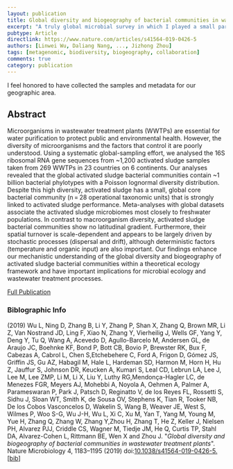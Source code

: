 ```yaml
---
layout: publication
title: Global diversity and biogeography of bacterial communities in wastewater treatment plants
excerpt: "A truly global microbial survey in which I played a small part."
pubtype: Article
directlink: https://www.nature.com/articles/s41564-019-0426-5
authors: [Linwei Wu, Daliang Nang, ..., Jizhong Zhou]
tags: [metagenomic, biodiversity, biogeography, collaboration]
comments: true
category: publication
---
```

I feel honored to have collected the samples and metadata for our geographic area.

## Abstract
Microorganisms in wastewater treatment plants (WWTPs) are essential for water purification to protect public and environmental health. However, the diversity of microorganisms and the factors that control it are poorly understood. Using a systematic global-sampling effort, we analysed the 16S ribosomal RNA gene sequences from ~1,200 activated sludge samples taken from 269 WWTPs in 23 countries on 6 continents. Our analyses revealed that the global activated sludge bacterial communities contain ~1 billion bacterial phylotypes with a Poisson lognormal diversity distribution. Despite this high diversity, activated sludge has a small, global core bacterial community (n = 28 operational taxonomic units) that is strongly linked to activated sludge performance. Meta-analyses with global datasets associate the activated sludge microbiomes most closely to freshwater populations. In contrast to macroorganism diversity, activated sludge bacterial communities show no latitudinal gradient. Furthermore, their spatial turnover is scale-dependent and appears to be largely driven by stochastic processes (dispersal and drift), although deterministic factors (temperature and organic input) are also important. Our findings enhance our mechanistic understanding of the global diversity and biogeography of activated sludge bacterial communities within a theoretical ecology framework and have important implications for microbial ecology and wastewater treatment processes.

[Full Publication](https://www.nature.com/articles/s41564-019-0426-5)

### Biblographic Info

(2019) Wu L, Ning D, Zhang B, Li Y, Zhang P, Shan X, Zhang Q, Brown MR, Li Z, Van Nostrand JD, Ling F, Xiao N, Zhang Y, Vierheilig J, Wells GF, Yang Y, Deng Y, Tu Q, Wang A, Acevedo D, Agullo-Barcelo M, Andersen GL, de Araujo JC, Boehnke KF, Bond P, Bott CB, Bovio P, Brewster RK, Bux F, Cabezas A, Cabrol L, Chen S,Etchebehere C, Ford A, Frigon D, Gómez JS, Griffin JS, Gu AZ, Habagil M, Hale L,  Hardeman SD, Harmon M, Horn H, Hu Z, Jauffur S, Johnson DR, Keucken A, Kumari S,  Leal CD, Lebrun LA, Lee J, Lee M, Lee ZMP, Li M, Li X, Liu Y, Luthy RG,Mendonça-Hagler LC, de Menezes FGR, Meyers AJ, Mohebbi A, Noyola A, Oehmen A, Palmer A,   Parameswaran P, Park J, Patsch D, Reginatto V, de los Reyes FL, Rossetti S, Sidhu J, Sloan WT, Smith K, de Sousa OV, Stephens K, Tian R, Tooker NB, De los Cobos    Vasconcelos D, Wakelin S, Wang B, Weaver JE, West S, Wilmes P, Woo S-G, Wu J-H,   Wu L, Xi C, Xu M, Yan T, Yang M, Young M, Yue H, Zhang Q, Zhang W, Zhang Y,Zhou   H, Zhang T, He Z, Keller J, Nielsen PH, Alvarez PJJ, Criddle CS, Wagner M, Tiedje JM, He Q, Curtis TP, Stahl DA, Alvarez-Cohen L, Rittmann BE, Wen X and Zhou J. "*Global diversity and biogeography of bacterial communities in wastewater treatment plants*". Nature Microbiology 4, 1183–1195 (2019) doi:[10.1038/s41564-019-0426-5.](https://www.doi.org/10.1038/s41564-019-0426-5) \[[bib](_site.url/bib/wu2019GWMC.bib)\]
